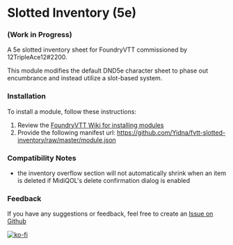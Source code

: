# Slotted Inventory (5e)

### (Work in Progress)

A 5e slotted inventory sheet for FoundryVTT commissioned by 12TripleAce12#2200.

This module modifies the default DND5e character sheet to phase out encumbrance and instead
utilize a slot-based system.

### Installation 

To install a module, follow these instructions:

1. Review the [FoundryVTT Wiki for installing modules](https://foundryvtt.wiki/en/basics/Modules)
2. Provide the following manifest url: https://github.com/Yidna/fvtt-slotted-inventory/raw/master/module.json

### Compatibility Notes
- the inventory overflow section will not automatically shrink when an item is deleted if
  MidiQOL's delete confirmation dialog is enabled

### Feedback

If you have any suggestions or feedback, feel free to create an [Issue on Github](https://github.com/Yidna/fvtt-simple-chat-damage-buttons/issues)

[![ko-fi](https://ko-fi.com/img/githubbutton_sm.svg)](https://ko-fi.com/Z8Z849XS2)